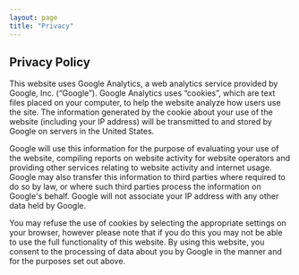 ```yaml
---
layout: page
title: "Privacy"
---
```


## Privacy Policy

This website uses Google Analytics, a web analytics service provided by Google, Inc. (“Google”). Google Analytics uses
“cookies”, which are text files placed on your computer, to help the website analyze how users use the site.
The information generated by the cookie about your use of the website (including your IP address) will be transmitted
to and stored by Google on servers in the United States.

Google will use this information for the purpose of evaluating your use of the website, compiling reports on website
activity for website operators and providing other services relating to website activity and internet usage. Google
may also transfer this information to third parties where required to do so by law, or where such third parties process
the information on Google's behalf. Google will not associate your IP address with any other data held by Google.

You may refuse the use of cookies by selecting the appropriate settings on your browser, however please note that if
you do this you may not be able to use the full functionality of this website. By using this website, you consent to
the processing of data about you by Google in the manner and for the purposes set out above.